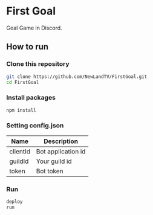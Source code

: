 # First Goal

Goal Game in Discord.

## How to run

### Clone this repository

```sh
git clone https://github.com/NewLandTV/FirstGoal.git
cd FirstGoal
```

### Install packages

```sh
npm install
```

### Setting config.json

|Name|Description|
|-|-|
|clientId|Bot application id|
|guildId|Your guild id|
|token|Bot token|

### Run

```sh
deploy
run
```
